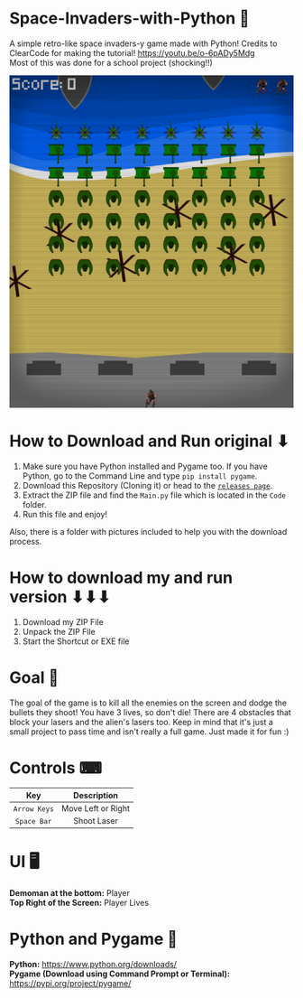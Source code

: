 # Space-Invaders-with-Python 👾
A simple retro-like space invaders-y game made with Python! Credits to ClearCode for making the tutorial! https://youtu.be/o-6pADy5Mdg <br />
Most of this was done for a school project (shocking!!)<br />

![image](https://raw.githubusercontent.com/TomteMann/Projects/main/Tom's%20d-day/Code%2Bleftovers/Graphics/picture.png)

# How to Download and Run  original ⬇
1. Make sure you have Python installed and Pygame too. If you have Python, go to the Command Line and type `pip install pygame`. <br />
2. Download this Repository (Cloning it) or head to the [`releases page`](https://github.com/SpyderGamer/Space-Invaders-with-Python/releases). <br />
3. Extract the ZIP file and find the `Main.py` file which is located in the `Code` folder. <br />
4. Run this file and enjoy! <br />

Also, there is a folder with pictures included to help you with the download process.

# How to download my and run version ⬇⬇⬇
1. Download my ZIP File
2. Unpack the ZIP File
3. Start the Shortcut or EXE file

# Goal 🎯
The goal of the game is to kill all the enemies on the screen and dodge the bullets they shoot! You have 3 lives, so don't die! There are 4 obstacles that block your lasers and the alien's lasers too. Keep in mind that it's just a small project to pass time and isn't really a full game. Just made it for fun :)

# Controls ⌨
| Key | Description |
| :---: | :---: |
| `Arrow Keys` | Move Left or Right |
| `Space Bar` | Shoot Laser |

# UI 🖥
**Demoman at the bottom:** Player <br />
**Top Right of the Screen:** Player Lives <br />

# Python and Pygame 🐍
**Python:** https://www.python.org/downloads/ <br />
**Pygame (Download using Command Prompt or Terminal):** https://pypi.org/project/pygame/ <br />

